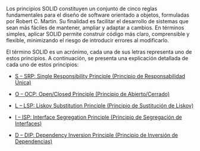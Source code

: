 Los principios SOLID constituyen un conjunto de cinco reglas fundamentales para el diseño de software orientado a objetos, formuladas por Robert C. Martin. Su finalidad es facilitar el desarrollo de sistemas que sean más fáciles de mantener, ampliar y adaptar a cambios. En términos simples, aplicar SOLID permite construir código más claro, comprensible y flexible, minimizando el riesgo de introducir errores al modificarlo.

El término SOLID es un acrónimo, cada una de sus letras representa uno de estos principios. A continuación, se presenta una explicación detallada de cada uno de estos principios:

- [S – SRP: Single Responsibility Principle (Principio de Responsabilidad Única)](srp.md)

- [O – OCP: Open/Closed Principle (Principio de Abierto/Cerrado)](ocp.md)

- [L – LSP: Liskov Substitution Principle (Principio de Sustitución de Liskov)](lsp.md)

- [I – ISP: Interface Segregation Principle (Principio de Segregación de Interfaces)](isp.md)

- [D – DIP: Dependency Inversion Principle (Principio de Inversión de Dependencias)](ocp.md)
